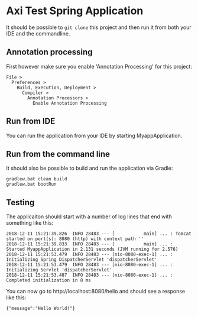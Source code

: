 # Axi Test Spring Application

It should be possible to `git clone` this project and then run it from both your IDE
and the commandline. 

## Annotation processing

First however make sure you enable 'Annotation Processing' for this project:

    File > 
      Preferences > 
        Build, Execution, Deployment > 
          Compiler > 
            Annotation Processors >
              Enable Annotation Processing
              
## Run from IDE
              
You can run the application from your IDE by starting MyappApplication. 

## Run from the command line

It should also be possible to build and run the application via Gradle:

    gradlew.bat clean build
    gradlew.bat bootRun
    
## Testing

The applicaiton should start with a number of log lines that end with something like this:

    2018-12-11 15:21:39.826  INFO 28483 --- [           main] ... : Tomcat started on port(s): 8080 (http) with context path ''
    2018-12-11 15:21:39.833  INFO 28483 --- [           main] ... : Started MyappApplication in 2.131 seconds (JVM running for 2.576)
    2018-12-11 15:21:53.479  INFO 28483 --- [nio-8080-exec-1] ... : Initializing Spring DispatcherServlet 'dispatcherServlet'
    2018-12-11 15:21:53.479  INFO 28483 --- [nio-8080-exec-1] ... : Initializing Servlet 'dispatcherServlet'
    2018-12-11 15:21:53.487  INFO 28483 --- [nio-8080-exec-1] ... : Completed initialization in 8 ms

You can now go to http://localhost:8080/hello and should see a response like this:

    {"message":"Hello World!"}